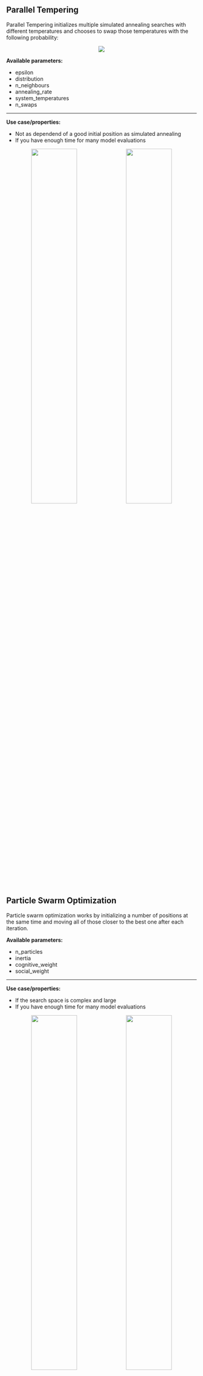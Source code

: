 ## Parallel Tempering

Parallel Tempering initializes multiple simulated annealing searches with different temperatures and chooses to swap those temperatures with the following probability:

<p align="center">
  <a href="equation">
    <img src="https://latex.codecogs.com/gif.latex?p%20%3D%20%5Cmin%20%5Cleft%20%28%201%2C%20e%5E%7B%5CDelta%20f%20%5Cleft%20%28%20%5Cfrac%7B1%7D%7BT_x%7D%20-%20%5Cfrac%7B1%7D%7BT_y%7D%20%5Cright%20%29%7D%20%5Cright%20%29">
  </a>
</p>

**Available parameters:**
- epsilon
- distribution
- n_neighbours
- annealing_rate
- system_temperatures
- n_swaps

---

**Use case/properties:**
- Not as dependend of a good initial position as simulated annealing
- If you have enough time for many model evaluations

<p align="center">
<img src="./plots/search_paths/ParallelTempering [('system_temperatures', [0.1, 1, 10, 100])].png" width= 49%/>
<img src="./plots/search_paths/ParallelTempering [('system_temperatures', [0.01, 100])].png" width= 49%/>
</p>

<br>

## Particle Swarm Optimization

Particle swarm optimization works by initializing a number of positions at the same time and moving all of those closer to the best one after each iteration.

**Available parameters:**
- n_particles
- inertia
- cognitive_weight
- social_weight

---

**Use case/properties:**
- If the search space is complex and large
- If you have enough time for many model evaluations

<p align="center">
<img src="./plots/search_paths/ParticleSwarm [('n_particles', 4)].png" width= 49%/>
<img src="./plots/search_paths/ParticleSwarm [('n_particles', 10)].png" width= 49%/>
</p>

<br>

## Evolution Strategy
Evolution strategy mutates and combines the best individuals of a population across a number of generations without transforming them into an array of bits (like genetic algorithms) but uses the real values of the positions.

**Available parameters:**
- individuals
- mutation_rate
- crossover_rate

---

**Use case/properties:**
- If the search space is very complex and large
- If you have enough time for many model evaluations

<p align="center">
<img src="./plots/search_paths/EvolutionStrategy [('individuals', 4)].png" width= 49%/>
<img src="./plots/search_paths/EvolutionStrategy [('individuals', 10)].png" width= 49%/>
<img src="./plots/search_paths/EvolutionStrategy [('individuals', 10), ('mutation_rate', 0.1), ('crossover_rate', 0.9)].png" width= 49%/>
<img src="./plots/search_paths/EvolutionStrategy [('individuals', 10), ('mutation_rate', 0.9), ('crossover_rate', 0.1)].png" width= 49%/>
</p>
